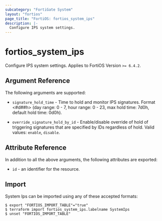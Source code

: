```yaml
---
subcategory: "FortiGate System"
layout: "fortios"
page_title: "FortiOS: fortios_system_ips"
description: |-
  Configure IPS system settings.
---
```


# fortios_system_ips
Configure IPS system settings. Applies to FortiOS Version `>= 6.4.2`.

## Argument Reference

The following arguments are supported:

* `signature_hold_time` - Time to hold and monitor IPS signatures. Format <#d##h> (day range: 0 - 7, hour range: 0 - 23, max hold time: 7d0h, default hold time: 0d0h).

* `override_signature_hold_by_id` - Enable/disable override of hold of triggering signatures that are specified by IDs regardless of hold. Valid values: `enable`, `disable`.


## Attribute Reference

In addition to all the above arguments, the following attributes are exported:
* `id` - an identifier for the resource.

## Import

System Ips can be imported using any of these accepted formats:
```
$ export "FORTIOS_IMPORT_TABLE"="true"
$ terraform import fortios_system_ips.labelname SystemIps
$ unset "FORTIOS_IMPORT_TABLE"
```
